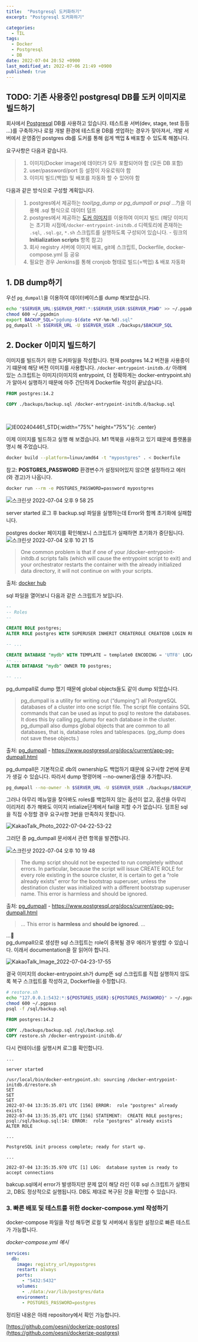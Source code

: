 ```yaml
---
title:  "Postgresql 도커화하기"
excerpt: "Postgresql 도커화하기"

categories:
  - TIL
tags:
  - Docker
  - Postgresql
  - DB
date: 2022-07-04 20:52 +0900
last_modified_at: 2022-07-06 21:49 +0900
published: true
---
```


## TODO: 기존 사용중인 postgresql DB를 도커 이미지로 빌드하기

회사에서 [Postgresql](https://www.postgresql.org) DB를 사용하고 있습니다. 테스트용 서버(dev, stage, test 등등 ...)를 구축하거나 로컬 개발 환경에 테스트용 DB를 셋업하는 경우가 잦아져서, 개발 서버에서 운영중인 postgres db를 도커를 통해 쉽게 백업 & 배포할 수 있도록 해봅니다.

요구사항은 다음과 같습니다.
>1. 이미지(Docker image)에 데이터가 모두 포함되어야 함 (모든 DB 포함)
>2. user/password/port 등 설정이 자유로워야 함
>3. 이미지 빌드(백업) 및 배포를 자동화 할 수 있어야 함

다음과 같은 방식으로 구성할 계획입니다.
>1. postgres에서 제공하는 *tool*(*pg_dump or pg_dumpall or psql ...?*)을 이용해 .sql 형식으로 데이터 덤프
>2. postgres에서 제공하는 [도커 이미지](https://hub.docker.com/_/postgres?tab=description)를 이용하여 이미지 빌드
(해당 이미지는 초기화 시점에```/docker-entrypoint-initdb.d``` 디렉토리에 존재하는 ```.sql```, ```.sql.gz```, ```*.sh``` 스크립트를 실행하도록 구성되어 있습니다. - 링크의 **Initialization scripts** 항목 참고)
>3. 회사 registry 서버에 이미지 배포, git에 스크립트, Dockerfile, docker-compose.yml 등 공유
>4. 필요한 경우 Jenkins를 통해 cronjob 형태로 빌드(=백업) & 배포 자동화

## 1. DB dump하기

우선 ```pg_dumpall```을 이용하여 데이터베이스를 dump 해보았습니다.

```sh
echo "$SERVER_URL:$SERVER_PORT:*:$SERVER_USER:$SERVER_PSWD" >> ~/.pgadmin
chmod 600 ~/.pgadmin
export BACKUP_SQL="pgdump-$(date +%Y-%m-%d).sql"
pg_dumpall -h $SERVER_URL -U $SERVER_USER ./backups/$BACKUP_SQL
```

## 2. Docker 이미지 빌드하기
이미지를 빌드하기 위한 도커파일을 작성합니다.
현재 postgres 14.2 버전을 사용중이기 떄문에 해당 버전 이미지를 사용합니다. ```/docker-entrypoint-initdb.d/``` 아래에 있는 스크립트는 이미지(이미지의 entrypoint, 더 정확하게는 docker-entrypoint.sh)가 알아서 실행하기 때문에 아주 간단하게 Dockerfile 작성이 끝났습니다.
```Dockerfile
FROM postgres:14.2

COPY ./backups/backup.sql /docker-entrypoint-initdb.d/backup.sql
```

<br>

![IE002404461_STD](https://user-images.githubusercontent.com/19154301/177169294-67acdf90-eecb-4eb8-ab71-27c3ca4ca5b1.jpeg){:width="75%" height="75%"}{: .center}


이제 이미지를 빌드하고 실행 해 보겠습니다. M1 맥북을 사용하고 있기 떄문에 플랫폼을 명시 해 주었습니다.


```sh
docker build --platform=linux/amd64 -t "mypostgres" . < Dockerfile
```

참고: **POSTGRES_PASSWORD** 환경변수가 설정되어있지 않으면 설정하라고 에러(와 경고)가 나옵니다.

```sh
docker run --rm -e POSTGRES_PASSWORD=password mypostgres
```

![스크린샷 2022-07-04 오후 9 58 25](https://user-images.githubusercontent.com/19154301/177168703-4c7a02ea-0f43-4d83-a477-b87648e6358d.png)

server started 로그 후 backup.sql 파일을 실행하는데 Error와 함께 초기화에 실패합니다.


postgres docker 페이지를 확인해보니 스크립트가 실패하면 초기화가 중단됩니다.
![스크린샷 2022-07-04 오후 10 21 15](https://user-images.githubusercontent.com/19154301/177170431-65276b38-9b15-4131-9718-ab157f9de1e8.png)
>One common problem is that if one of your /docker-entrypoint-initdb.d scripts fails (which will cause the entrypoint script to exit) and your orchestrator restarts the container with the already initialized data directory, it will not continue on with your scripts.

출처: [docker hub](https://hub.docker.com/_/postgres)


sql 파일을 열어보니
다음과 같은 스크립트가 보입니다.

``` sql
--
-- Roles
--

CREATE ROLE postgres;
ALTER ROLE postgres WITH SUPERUSER INHERIT CREATEROLE CREATEDB LOGIN REPLICATION BYPASSRLS PASSWORD 'SCRAM-SHA-256$4096:KecB90rwW5X3+E/iiN3q4g==$buSYhXDusoSmrn2eqA16pZ0ImgmwwhPTk/dSjARMKmo=:7naOETynJNG17DnvtBvYeEOL/KvZFzA2NMw/eExHZhg=';

-- ...

CREATE DATABASE "mydb" WITH TEMPLATE = template0 ENCODING = 'UTF8' LOCALE = 'en_US.utf8';
-- ...
ALTER DATABASE "mydb" OWNER TO postgres;

-- ...

```

pg_dumpall로 dump 했기 때문에 global objects들도 같이 dump 되었습니다.
>pg_dumpall is a utility for writing out (“dumping”) all PostgreSQL databases of a cluster into one script file. The script file contains SQL commands that can be used as input to psql to restore the databases. It does this by calling pg_dump for each database in the cluster. pg_dumpall also dumps global objects that are common to all databases, that is, database roles and tablespaces. (pg_dump does not save these objects.)

출처: [pg_dumpall](https://www.postgresql.org/docs/current/app-pg-dumpall.html) - https://www.postgresql.org/docs/current/app-pg-dumpall.html

pg_dumpall은 기본적으로 db의 ownership도 백업하기 떄문에 요구사항 2번에 문제가 생길 수 있습니다. 따라서 dump 명령어에 --no-owner옵션을 추가합니다.
```sh
pg_dumpall --no-owner -h $SERVER_URL -U $SERVER_USER ./backups/$BACKUP_SQL
```


그러나 아무리 메뉴얼을 찾아봐도 roles를 백업하지 않는 옵션이 없고, 옵션을 아무리 이리저리 추가 해봐도 이미지 intialize단계에서 fail을 피할 수가 없습니다. 덤프된 sql을 직접 수정할 경우 요구사항 3번을 만족하지 못합니다.

![KakaoTalk_Photo_2022-07-04-22-53-22](https://user-images.githubusercontent.com/19154301/177169008-2e117bcd-da48-4e58-baa3-04d944dd1886.png)

그러던 중 pg_dumpall 문서에서 관련 항목을 발견합니다.

![스크린샷 2022-07-04 오후 10 19 48](https://user-images.githubusercontent.com/19154301/177168063-fabd5b81-d866-4d09-bccb-c9e6cc2c465f.png)

>The dump script should not be expected to run completely without errors. In particular, because the script will issue CREATE ROLE for every role existing in the source cluster, it is certain to get a “role already exists” error for the bootstrap superuser, unless the destination cluster was initialized with a different bootstrap superuser name. This error is harmless and should be ignored.

출처: [pg_dumpall](https://www.postgresql.org/docs/current/app-pg-dumpall.html) - https://www.postgresql.org/docs/current/app-pg-dumpall.html

> ... This error is **harmless** and **should be ignored**. ...

...🤨 <br>
pg_dumpall으로 생성한 sql 스크립트는 role이 중복될 경우 에러가 발생할 수 있습니다. 이래서 documentation을 잘 읽어야 합니다.

![KakaoTalk_Image_2022-07-04-23-17-55](https://user-images.githubusercontent.com/19154301/177173395-57fc7f51-f210-43ec-afe7-533dca88586f.jpeg)


결국 이미지의 docker-entrypoint.sh가 dump뜬 sql 스크립트를 직접 실행하지 않도록 복구 스크립트를 작성하고, Dockerfile을 수정합니다.

```sh
# restore.sh
echo "127.0.0.1:5432:*:${POSTGRES_USER}:${POSTGRES_PASSWORD}" > ~/.pgpass
chmod 600 ~/.pgpass
psql -f /sql/backup.sql
```

```Dockerfile
FROM postgres:14.2

COPY ./backups/backup.sql /sql/backup.sql
COPY restore.sh /docker-entrypoint-initdb.d/
```

다시 컨테이너를 실행시켜 로그를 확인합니다.
```
...

server started

/usr/local/bin/docker-entrypoint.sh: sourcing /docker-entrypoint-initdb.d/restore.sh
SET
SET
SET
2022-07-04 13:35:35.071 UTC [156] ERROR:  role "postgres" already exists
2022-07-04 13:35:35.071 UTC [156] STATEMENT:  CREATE ROLE postgres;
psql:/sql/backup.sql:14: ERROR:  role "postgres" already exists
ALTER ROLE

...

PostgreSQL init process complete; ready for start up.

...

2022-07-04 13:35:35.970 UTC [1] LOG:  database system is ready to accept connections
```

bakcup.sql에서 error가 발생하지만 문제 없이 해당 라인 이후 sql 스크립트가 실행되고, DB도 정상적으로 실행됩니다. DB도 제대로 복구된 것을 확인할 수 있습니다.

### 3. 빠른 배포 및 테스트를 위한 docker-compose.yml 작성하기
docker-compose 파일을 작성 해두면 로컬 및 서버에서 동일한 설정으로 빠른 테스트가 가능합니다.

*docker-compose.yml 예시*
```yaml
services:
  db:
    image: registry_url/mypostgres
    restart: always
    ports:
      - "5432:5432"
    volumes:
      - ./data:/var/lib/postgres/data
    environment:
      - POSTGRES_PASSWORD=postgres

```

정리된 내용은 아래 repository에서 확인 가능합니다.

[https://github.com/oesni/dockerize-postgres](https://github.com/oesni/dockerize-postgres)